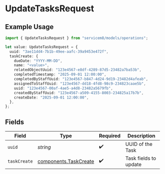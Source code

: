 # UpdateTasksRequest

## Example Usage

```typescript
import { UpdateTasksRequest } from "servicem8/models/operations";

let value: UpdateTasksRequest = {
  uuid: "3ae11dd4-7b1b-49ee-aafc-39a9453e472f",
  taskCreate: {
    dueDate: "YYYY-MM-DD",
    name: "<value>",
    relatedObjectUuid: "123e4567-e8df-4289-87d5-23482a7ba53b",
    completedTimestamp: "2025-09-01 12:00:00",
    completedByStaffUuid: "123e4567-b847-4d24-9d19-23482d4afeab",
    assignedToStaffUuid: "123e4567-dd18-4fd8-98c9-234823caae5b",
    uuid: "123e4567-00af-4ae5-a4d8-23482a5679fb",
    createdByStaffUuid: "123e4567-a509-4155-8003-234825a17b7b",
    createDate: "2025-09-01 12:00:00",
  },
};
```

## Fields

| Field                                                          | Type                                                           | Required                                                       | Description                                                    |
| -------------------------------------------------------------- | -------------------------------------------------------------- | -------------------------------------------------------------- | -------------------------------------------------------------- |
| `uuid`                                                         | *string*                                                       | :heavy_check_mark:                                             | UUID of the Task                                               |
| `taskCreate`                                                   | [components.TaskCreate](../../models/components/taskcreate.md) | :heavy_check_mark:                                             | Task fields to update                                          |